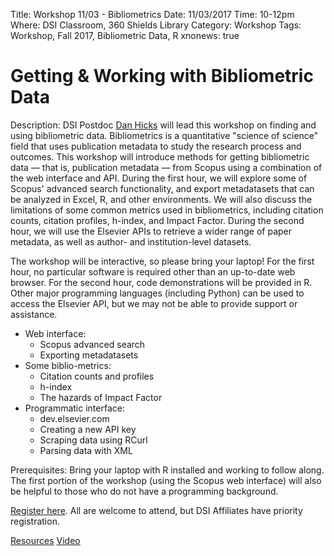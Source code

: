 Title: Workshop 11/03 - Bibliometrics
Date: 11/03/2017
Time: 10-12pm
Where: DSI Classroom, 360 Shields Library
Category: Workshop
Tags: Workshop, Fall 2017, Bibliometric Data, R
xnonews: true

# Getting & Working with Bibliometric Data 

Description: 
DSI Postdoc [Dan Hicks](http://dhicks.github.io/) will lead this workshop on finding and using bibliometric data. Bibliometrics is a quantitative "science of science" field that uses publication metadata to study the research process and outcomes.  This workshop will introduce methods for getting bibliometric data — that is, publication metadata — from Scopus using a combination of the web interface and API.  During the first hour, we will explore some of Scopus' advanced search functionality, and export metadatasets that can be analyzed in Excel, R, and other environments.  We will also discuss the limitations of some common metrics used in bibliometrics, including citation counts, citation profiles, h-index, and Impact Factor.  During the second hour, we will use the Elsevier APIs to retrieve a wider range of paper metadata, as well as author- and institution-level datasets.  

The workshop will be interactive, so please bring your laptop! For the first hour, no particular software is required other than an up-to-date web browser.  For the second hour, code demonstrations will be provided in R.  Other major programming languages (including Python) can be used to access the Elsevier API, but we may not be able to provide support or assistance.  

* Web interface:
	+ Scopus advanced search
	+ Exporting metadatasets
* Some biblio-metrics:
	+ Citation counts and profiles
	+ h-index
	+ The hazards of Impact Factor
* Programmatic interface:
	+ dev.elsevier.com
	+ Creating a new API key
	+ Scraping data using RCurl
	+ Parsing data with XML

Prerequisites: 
Bring your laptop with R installed and working to follow along. The first portion of the workshop (using the Scopus web interface) will also be helpful to those who do not have a programming background.

[Register here](https://www.eventbrite.com/e/dsi-workshop-november-3-getting-working-with-bibliometric-data-tickets-38741305287?aff=erelpanelorg). All are welcome to attend, but DSI Affiliates have priority registration.

[Resources](https://github.com/dsidavis/bibliometrics-workshop)
[Video](https://www.youtube.com/channel/UCTooXK1RiSHNbWsmeqz0W6g)

